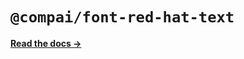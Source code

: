 # `@compai/font-red-hat-text`

[**Read the docs &rarr;**](https://components.ai/docs/typefaces/red-hat-text)
